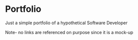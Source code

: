 # Portfolio

Just a simple portfolio of a hypothetical Software Developer

Note- no links are referenced on purpose since it is a mock-up